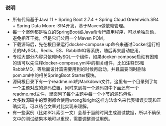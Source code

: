 ### 说明

- 所有代码基于Java 11 + Spring Boot 2.7.4 + Spring Cloud Greenwich.SR4 + Spring Data Moore-SR4开发，基于Maven做依赖管理。
- 每一个案例都是独立的SpringBoot或Java命令行应用程序，可以单独启动，避免相互干扰，但是它们公用一个Maven POM。
- 下载源码后，先在根目录运行docker-compose up命令来通过Docker运行相关的MySQL、Redis、ES、RabbitMQ等系统，随后再来启动应用。
- 专栏大部分内容只依赖MySQL一个组件，如果docker-compose启动有困难的话可以先注释docker-compose.yml中的相关组件，比如注释ES和RabbitMQ，等后面设计篇需要用到的时候再启动，并且需要同时删除pom.xml中的相关SpringBoot Starter模块。
- 源码根目录下有一个readme.md的Markdown文件，这里有一个目录列了每一个主题对应的源码位置，同时来到每一个源码包中下面还有一个readme.md文件，里面列了每个主题中每一个小节的源码包名。
- 大多数源码中的案例都会使用wrong和right这样方法命名来代表错误实现和正确实现，可以结合文章对比实现来理解。
- 有一些案例（比如SQL索引一文）会基于当前时间生成测试数据，所以不确保文中的测试结果本地可以重现，需要调整测试用例。

